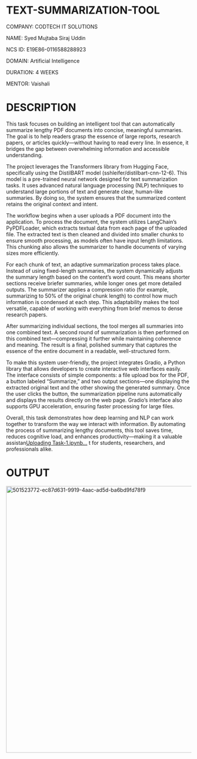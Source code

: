 # TEXT-SUMMARIZATION-TOOL

COMPANY: CODTECH IT SOLUTIONS

NAME: Syed Mujtaba Siraj Uddin

NCS ID: E19E86-0116588288923

DOMAIN: Artificial Intelligence

DURATION: 4 WEEKS

MENTOR: Vaishali

# DESCRIPTION

This task focuses on building an intelligent tool that can automatically summarize lengthy PDF documents into concise, meaningful summaries. The goal is to help readers grasp the essence of large reports, research papers, or articles quickly—without having to read every line. In essence, it bridges the gap between overwhelming information and accessible understanding.

The project leverages the Transformers library from Hugging Face, specifically using the DistilBART model (sshleifer/distilbart-cnn-12-6). This model is a pre-trained neural network designed for text summarization tasks. It uses advanced natural language processing (NLP) techniques to understand large portions of text and generate clear, human-like summaries. By doing so, the system ensures that the summarized content retains the original context and intent.

The workflow begins when a user uploads a PDF document into the application. To process the document, the system utilizes LangChain’s PyPDFLoader, which extracts textual data from each page of the uploaded file. The extracted text is then cleaned and divided into smaller chunks to ensure smooth processing, as models often have input length limitations. This chunking also allows the summarizer to handle documents of varying sizes more efficiently.

For each chunk of text, an adaptive summarization process takes place. Instead of using fixed-length summaries, the system dynamically adjusts the summary length based on the content’s word count. This means shorter sections receive briefer summaries, while longer ones get more detailed outputs. The summarizer applies a compression ratio (for example, summarizing to 50% of the original chunk length) to control how much information is condensed at each step. This adaptability makes the tool versatile, capable of working with everything from brief memos to dense research papers.

After summarizing individual sections, the tool merges all summaries into one combined text. A second round of summarization is then performed on this combined text—compressing it further while maintaining coherence and meaning. The result is a final, polished summary that captures the essence of the entire document in a readable, well-structured form.

To make this system user-friendly, the project integrates Gradio, a Python library that allows developers to create interactive web interfaces easily. The interface consists of simple components: a file upload box for the PDF, a button labeled “Summarize,” and two output sections—one displaying the extracted original text and the other showing the generated summary. Once the user clicks the button, the summarization pipeline runs automatically and displays the results directly on the web page. Gradio’s interface also supports GPU acceleration, ensuring faster processing for large files.

Overall, this task demonstrates how deep learning and NLP can work together to transform the way we interact with information. By automating the process of summarizing lengthy documents, this tool saves time, reduces cognitive load, and enhances productivity—making it a valuable assistan[Uploading Task-1.ipynb…]()
t for students, researchers, and professionals alike.

# OUTPUT
<img width="1280" height="724" alt="501523772-ec87d631-9919-4aac-ad5d-ba6bd9fd78f9" src="https://github.com/user-attachments/assets/68ec3541-3631-4750-bf9e-0fd3dfe1c9f4" />


